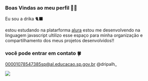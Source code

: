### Boas Vindas ao meu perfil 👩‍🦲

Eu sou a drika 🐈‍⬛

estou estudando na platarforma [alura]( https://cursos.alura.com.br )
estou me desenvolvendo na linguagem javascript 
ultilizo esse espaço para minha organização e compartilhamento dos meus projetos desenvolvidos!!




### você pode entrar em contato 🍀

00001078547385sp@al.educacao.sp.gov.br
@dripalh_ 



![](https://www.google.com/url?sa=i&url=https%3A%2F%2Fdisneyprincesas.fandom.com%2Fpt-br%2Fwiki%2FPrincesa_Sofia&psig=AOvVaw1CSyC59N4Sr_oaIcGqqczL&ust=1725395419482000&source=images&cd=vfe&opi=89978449&ved=0CBQQjRxqFwoTCPj7pICNpYgDFQAAAAAdAAAAABAJ)
